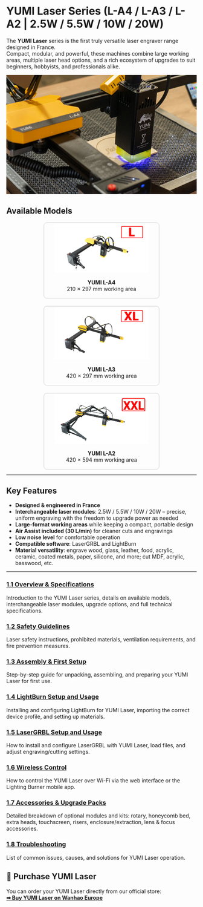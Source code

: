 # YUMI Laser Series (L-A4 / L-A3 / L-A2 | 2.5W / 5.5W / 10W / 20W)

The **YUMI Laser** series is the first truly versatile laser engraver range designed in France.  
Compact, modular, and powerful, these machines combine large working areas, multiple laser head options, and a rich ecosystem of upgrades to suit beginners, hobbyists, and professionals alike.

<img src="../../img/Yumi_laser/Yumi_laser/yumi_laser_01.png" width="550" alt="YUMI Laser Overview">

## Available Models

<div style="display: flex; gap: 20px; flex-wrap: wrap; justify-content: center;">

<div style="flex: 0 0 300px; text-align: center; border: 1px solid #ccc; border-radius: 8px; padding: 2px;">
<img src="../../img/Yumi_laser/Yumi_laser/yumi_laser_LA4.png" width="250" alt="YUMI L-A4">
  
**YUMI L-A4**  
210 × 297 mm working area
</div>

<div style="flex: 0 0 300px; text-align: center; border: 1px solid #ccc; border-radius: 8px; padding: 2px;">
<img src="../../img/Yumi_laser/Yumi_laser/yumi_laser_LA3.png" width="250" alt="YUMI L-A3">
  
**YUMI L-A3**  
420 × 297 mm working area
</div>

<div style="flex: 0 0 300px; text-align: center; border: 1px solid #ccc; border-radius: 8px; padding: 2px;">
<img src="../../img/Yumi_laser/Yumi_laser/yumi_laser_LA2.png" width="250" alt="YUMI L-A2">
  
**YUMI L-A2**  
420 × 594 mm working area
</div>

</div>


---

## Key Features
- **Designed & engineered in France**
- **Interchangeable laser modules**: 2.5W / 5.5W / 10W / 20W – precise, uniform engraving with the freedom to upgrade power as needed
- **Large-format working areas** while keeping a compact, portable design
- **Air Assist included (30 L/min)** for cleaner cuts and engravings
- **Low noise level** for comfortable operation
- **Compatible software**: LaserGRBL and LightBurn
- **Material versatility**: engrave wood, glass, leather, food, acrylic, ceramic, coated metals, paper, silicone, and more; cut MDF, acrylic, basswood, etc.

---

### [1.1 Overview & Specifications](Yumi_Laser_Overview.md)
Introduction to the YUMI Laser series, details on available models, interchangeable laser modules, upgrade options, and full technical specifications.  

### [1.2 Safety Guidelines](Yumi_Laser_Safety.md)
Laser safety instructions, prohibited materials, ventilation requirements, and fire prevention measures.  

### [1.3 Assembly & First Setup](https://www.dropbox.com/scl/fi/padqpqt2lru4ei1qlo9q2/LA4-Notice-V0.8.pdf?rlkey=9mbpopw79ce0kvnbask1epanf&e=1&st=e0222g5e&dl=1)
Step-by-step guide for unpacking, assembling, and preparing your YUMI Laser for first use.  

### [1.4 LightBurn Setup and Usage](Yumi_Laser_LightBurn.md)
Installing and configuring LightBurn for YUMI Laser, importing the correct device profile, and setting up materials.  

### [1.5 LaserGRBL Setup and Usage](Yumi_Laser_LaserGRBL.md)
How to install and configure LaserGRBL with YUMI Laser, load files, and adjust engraving/cutting settings.  

### [1.6 Wireless Control](Yumi_Laser_Wireless.md)
How to control the YUMI Laser over Wi-Fi via the web interface or the Lighting Burner mobile app.  

### [1.7 Accessories & Upgrade Packs](Yumi_Laser_Accessories.md)
Detailed breakdown of optional modules and kits: rotary, honeycomb bed, extra heads, touchscreen, risers, enclosure/extraction, lens & focus accessories.  

### [1.8 Troubleshooting](Yumi_Laser_Troubleshooting.md)
List of common issues, causes, and solutions for YUMI Laser operation.  

## 🛒 Purchase YUMI Laser

You can order your YUMI Laser directly from our official store:  
**[➡ Buy YUMI Laser on Wanhao Europe](https://wanhao-europe.com/collections/laser/products/yumi-l-a4-laser-pour-gravure-et-decoupe-pre-commande?variant=48130514157908)**


